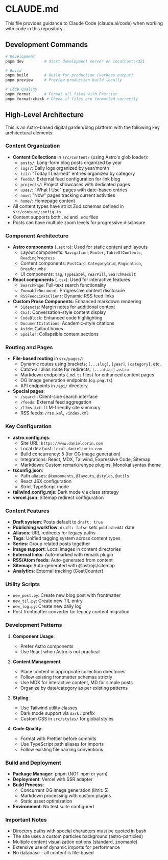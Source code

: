 # CLAUDE.md

This file provides guidance to Claude Code (claude.ai/code) when working with code in this repository.

## Development Commands

```bash
# Development
pnpm dev         # Start development server on localhost:4321

# Build
pnpm build       # Build for production (verbose output)
pnpm preview     # Preview production build locally

# Code Quality
pnpm format      # Format all files with Prettier
pnpm format:check # Check if files are formatted correctly
```

## High-Level Architecture

This is an Astro-based digital garden/blog platform with the following key architectural elements:

### Content Organization

- **Content Collections** in `src/content/` (using Astro's glob loader):
  - `posts/`: Long-form blog posts organized by year
  - `logs/`: Daily logs organized by year/month
  - `til/`: "Today I Learned" entries organized by category
  - `feeds/`: External feed configuration for link blog
  - `projects/`: Project showcases with dedicated pages
  - `uses/`: "What I Use" pages with date-based entries
  - `now/`: "Now" pages tracking current activities
  - `home/`: Homepage content
- All content types have strict Zod schemas defined in `src/content/config.ts`
- Content supports both `.md` and `.mdx` files
- Posts can have multiple zoom levels for progressive disclosure

### Component Architecture

- **Astro components** (`.astro`): Used for static content and layouts
  - Layout components: `Navigation`, `Footer`, `TableOfContents`, `ReadingProgress`
  - Content components: `PostCard`, `CategoryGrid`, `Pagination`, `Breadcrumbs`
  - UI components: `Tag`, `TypeLabel`, `YearPill`, `SearchResult`
- **React components** (`.tsx`): Used for interactive features
  - `SearchPage`: Full-text search functionality
  - `ZoomableDocument`: Progressive content disclosure
  - `RSSFeedLinksClient`: Dynamic RSS feed links
- **Custom Prose Components**: Enhanced markdown rendering
  - `Sidenote`: Margin notes for additional context
  - `Chat`: Conversation-style content display
  - `CodeBlock`: Enhanced code highlighting
  - `DocumentCitations`: Academic-style citations
  - `Aside`: Callout boxes
  - `Spoiler`: Collapsible content sections

### Routing and Pages

- **File-based routing** in `src/pages/`:
  - Dynamic routes using brackets: `[...slug]`, `[year]`, `[category]`, etc.
  - Catch-all alias route for redirects: `[...alias].astro`
  - Markdown endpoints (`.md.ts` files) for enhanced content pages
  - OG image generation endpoints (`og.png.ts`)
  - API endpoints in `/api/` directory
- **Special pages**:
  - `/search`: Client-side search interface
  - `/feeds`: External feed aggregation
  - `/llms.txt`: LLM-friendly site summary
  - RSS feeds: `/rss.xml`, `/index.xml`

### Key Configuration

- **astro.config.mjs**:
  - Site URL: `https://www.danielcorin.com`
  - Local dev host: `local.danielcorin.com`
  - Build concurrency: 5 (for OG image generation)
  - Integrations: React, MDX, Tailwind, Expressive Code, Sitemap
  - Markdown: Custom remark/rehype plugins, Monokai syntax theme
- **tsconfig.json**:
  - Path aliases: `@components`, `@layouts`, `@styles`, `@utils`
  - React JSX configuration
  - Strict TypeScript mode
- **tailwind.config.mjs**: Dark mode via class strategy
- **vercel.json**: Sitemap redirect configuration

### Content Features

- **Draft system**: Posts default to `draft: true`
- **Publishing workflow**: `draft: false` sets `publishedAt` date
- **Aliases**: URL redirects for legacy paths
- **Tags**: Unified tagging system across content types
- **Series**: Group related posts together
- **Image support**: Local images in content directories
- **External links**: Auto-marked with remark plugin
- **RSS/Atom feeds**: Auto-generated from content
- **Sitemap**: Auto-generated with @astrojs/sitemap
- **Analytics**: External tracking (GoatCounter)

### Utility Scripts

- `new_post.py`: Create new blog post with frontmatter
- `new_til.py`: Create new TIL entry
- `new_log.py`: Create new daily log
- Post frontmatter converter for legacy content migration

### Development Patterns

1. **Component Usage**:
   - Prefer Astro components
   - Use React when Astro is not practical

2. **Content Management**:
   - Place content in appropriate collection directories
   - Follow existing frontmatter schemas strictly
   - Use MDX for interactive content, MD for simple posts
   - Organize by date/category as per existing patterns

3. **Styling**:
   - Use Tailwind utility classes
   - Dark mode support via `dark:` prefix
   - Custom CSS in `src/styles/` for global styles

4. **Code Quality**:
   - Format with Prettier before commits
   - Use TypeScript path aliases for imports
   - Follow existing file naming conventions

### Build and Deployment

- **Package Manager**: pnpm (NOT npm or yarn)
- **Deployment**: Vercel with SSR adapter
- **Build Process**:
  - Concurrent OG image generation (limit: 5)
  - Markdown processing with custom plugins
  - Static asset optimization
- **Environment**: No test suite configured

### Important Notes

- Directory paths with special characters must be quoted in bash
- The site uses a custom particles background (astro-particles)
- Multiple content visualization options (standard, zoomable)
- Extensive use of dynamic imports for performance
- No database - all content is file-based
